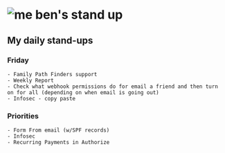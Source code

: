 # ![me](https://avatars2.githubusercontent.com/u/5232044?s=50&v=4) ben's stand up

## My daily stand-ups

### Friday

    - Family Path Finders support
    - Weekly Report
    - Check what webhook permissions do for email a friend and then turn on for all (depending on when email is going out)
    - Infosec - copy paste

### Priorities 
   
    - Form From email (w/SPF records)
    - Infosec
    - Recurring Payments in Authorize
